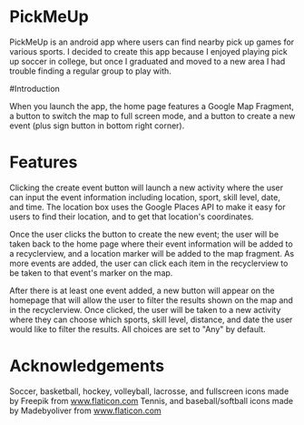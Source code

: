 # PickMeUp

PickMeUp is an android app where users can find nearby pick up games for various sports. I decided to create this app because I enjoyed playing pick up soccer in college, but once I graduated and moved to a new area I had trouble finding a regular group to play with.

#Introduction

When you launch the app, the home page features a Google Map Fragment, a button to switch the map to full screen mode, and a button to create a new event (plus sign button in bottom right corner).

# Features

Clicking the create event button will launch a new activity where the user can input the event information including location, sport, skill level, date, and time. The location box uses the Google Places API to make it easy for users to find their location, and to get that location's coordinates. 

Once the user clicks the button to create the new event; the user will be taken back to the home page where their event information will be added to a recyclerview, and a location marker will be added to the map fragment. As more events are added, the user can click each item in the recyclerview to be taken to that event's marker on the map.

After there is at least one event added, a new button will appear on the homepage that will allow the user to filter the results shown on the map and in the recyclerview. Once clicked, the user will be taken to a new activity where they can choose which sports, skill level, distance, and date the user would like to filter the results. All choices are set to "Any" by default.

# Acknowledgements 

Soccer, basketball, hockey, volleyball, lacrosse, and fullscreen icons made by Freepik from www.flaticon.com
Tennis, and baseball/softball icons made by Madebyoliver from www.flaticon.com
